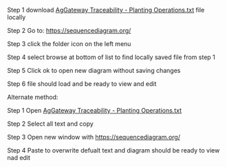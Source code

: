 Step 1 download [AgGateway Traceability - Planting Operations.txt]([url](https://github.com/AgGateway/TraceabilityAPI/blob/main/documentation/AgGateway%20Traceability%20-%20Planting%20Operations.txt)) file locally

Step 2 Go to: https://sequencediagram.org/

Step 3 click the folder icon on the left menu

Step 4 select browse at bottom of list to find locally saved file from step 1

Step 5 Click ok to open new diagram without saving changes

Step 6 file should load and be ready to view and edit


Alternate method:

Step 1 Open [AgGateway Traceability - Planting Operations.txt]([url](https://github.com/AgGateway/TraceabilityAPI/blob/main/documentation/AgGateway%20Traceability%20-%20Planting%20Operations.txt)) 

Step 2 Select all text and copy

Step 3 Open new window with https://sequencediagram.org/

Step 4 Paste to overwrite defualt text and diagram should be ready to view nad edit
